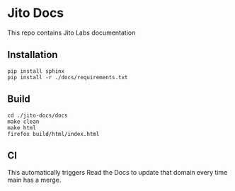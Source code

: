 Jito Docs
=======================================

This repo contains Jito Labs documentation

## Installation

```
pip install sphinx
pip install -r ./docs/requirements.txt
```

## Build

```
cd ./jito-docs/docs
make clean
make html
firefox build/html/index.html
```

## CI
This automatically triggers Read the Docs to update that domain every time main has a merge. 

